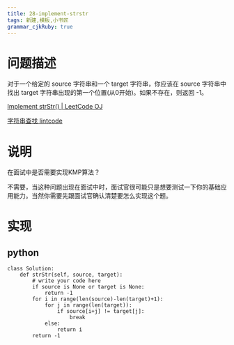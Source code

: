 ```yaml
---
title: 28-implement-strstr
tags: 新建,模板,小书匠
grammar_cjkRuby: true
---
```



# 问题描述
对于一个给定的 source 字符串和一个 target 字符串，你应该在 source 字符串中找出 target 字符串出现的第一个位置(从0开始)。如果不存在，则返回 -1。

[Implement strStr() | LeetCode OJ](https://leetcode.com/problems/implement-strstr/)

[字符串查找 lintcode](http://www.lintcode.com/zh-cn/problem/strstr/)

# 说明
在面试中是否需要实现KMP算法？

不需要，当这种问题出现在面试中时，面试官很可能只是想要测试一下你的基础应用能力。当然你需要先跟面试官确认清楚要怎么实现这个题。

# 实现 

## python 
```
class Solution:
    def strStr(self, source, target):
        # write your code here
        if source is None or target is None:
            return -1
        for i in range(len(source)-len(target)+1):
            for j in range(len(target)):
                if source[i+j] != target[j]:
                    break
            else:
                return i
        return -1
  ```